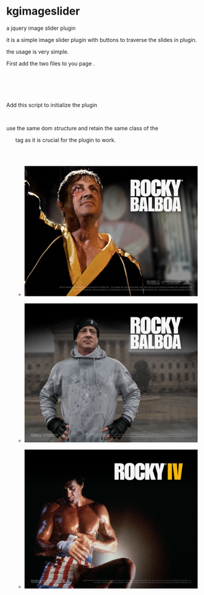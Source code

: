 kgimageslider
=============

a jquery image slider plugin


it is a simple image slider plugin with buttons to traverse the slides in plugin.


the usage is very simple.


First add the two files to you page .

<pre>
<script type="text/javascript" src="jquery-1.7.1.min.js"></script>
<script type="text/javascript" src="kgimageslider.js"></script>
</pre>
Add this script to initialize the plugin 
<pre>
<script type="text/javascript">
  
$(document).ready(function(){
		$('#slider').kgimageslider({width:800,height:400});
	});

</script>
</pre>

use the same dom structure and retain the same class of the <code><UL></code> tag as it is crucial for the plugin to work.
<pre>
<div id="slider" >
<ul class="slider">
<li><img src="Rocky-Balboa1.jpg"></li>
<li><img  src="Sylvester_Stallone_in_Rocky_Balboa_Wallpaper.jpg"></li>
<li><img src="rocky-balboa-wallpaper-1.jpg"></li>
</ul>
</div>
</pre>
